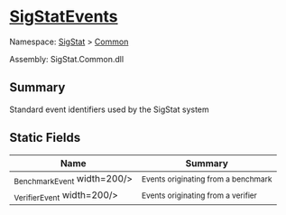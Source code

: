# [SigStatEvents](./SigStatEvents.md)

Namespace: [SigStat]() > [Common](./README.md)

Assembly: SigStat.Common.dll

## Summary
Standard event identifiers used by the SigStat system

## Static Fields

| Name | Summary | 
| --- | --- | 
| <sub>BenchmarkEvent</sub><img style="cursor:not-allowed;"> width=200/></div>| <sub>Events originating from a benchmark</sub>| <br>
| <sub>VerifierEvent</sub><img style="cursor:not-allowed;"> width=200/></div>| <sub>Events originating from a verifier</sub>| <br>


